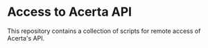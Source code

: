 # Access to Acerta API

This repository contains a collection of scripts for remote access of Acerta's API.


